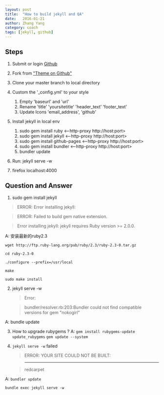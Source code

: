 ```yaml
---
layout: post
title:  "How to build jekyll and QA"
date:   2016-01-21
author: Zhang Yang
category: coach
tags: [jekyll, github]
---
```


## Steps

1.  Submit or login [Github](https://github.com)
2.  Fork from ["Theme on Github"](https://github.com/fengzhichu/fengzhichu-theme)
3.  Clone your master branch to local directory
4.  Custom the '_config.yml' to your style
	1. Empty 'baseurl' and 'url'
	2. Rename 'title' 'yoursitetitle' 'header_text' 'footer_text'
	3. Update Icons 'email_address', 'github'
5.  Install jekyll in local env
	1. sudo gem install ruby <--http-proxy http://host:port>
	2. sudo gem install jekyll <--http-proxy http://host:port>
	3. sudo gem install github-pages <--http-proxy http://host:port>
	4. sudo gem install bundler <--http-proxy http://host:port>
	5. bundler update

6.  Run: jekyll serve -w

7.  firefox localhost:4000

## Question and Answer

1.  sudo gem install jekyll    

  > ERROR:  Error installing jekyll:

  > ERROR: Failed to build gem native extension.

  >   Error installing jekyll:
       jekyll requires Ruby version >= 2.0.0.

A: 安装最新的ruby2.3

  `wget http://ftp.ruby-lang.org/pub/ruby/2.3/ruby-2.3-0.tar.gz`

  `cd ruby-2.3-0`

  `./configure --prefix=/usr/local`

  `make`

  `sudo make install`

2. jekyll serve -w
   >Error:
   
   >bundler/resolver.rb:203:Bundler could not find compatible versions for gem "nokogirl"

A: bundle update

3. How to upgrade rubygems ?
A: `gem install rubygems-update`
   `update_rubygems`
   `gem update --system`

4. `jekyll serve -w` failed
     
   >ERROR: YOUR SITE COULD NOT BE BUILT:
   
   >------------------------------------
   
   >redcarpet

A: `bundler update`

   `bundle exec jekyll serve -w`
